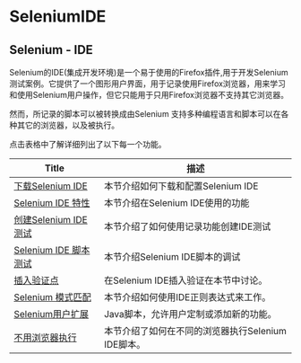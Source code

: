 # SeleniumIDE

## Selenium - IDE

Selenium的IDE(集成开发环境)是一个易于使用的Firefox插件,用于开发Selenium测试案例。它提供了一个图形用户界面，用于记录使用Firefox浏览器，用来学习和使用Selenium用户操作，但它只能用于只用Firefox浏览器不支持其它浏览器。

然而，所记录的脚本可以被转换成由Selenium 支持多种编程语言和脚本可以在各种其它的浏览器，以及被执行。

点击表格中了解详细列出了以下每一个功能。

| Title                                    | 描述                              |
| ---------------------------------------- | ------------------------------- |
| [下载Selenium IDE](http://www.yiibai.com/selenium/selenium_download_ide.html) | 本节介绍如何下载和配置Selenium IDE         |
| [Selenium IDE 特性](http://www.yiibai.com/selenium/selenium_ide_tool_features.html) | 本节介绍在Selenium IDE使用的功能          |
| [创建Selenium IDE 测试](http://www.yiibai.com/selenium/selenium_ide_test_creation.html) | 本节介绍了如何使用记录功能创建IDE测试            |
| [Selenium IDE 脚本测试](http://www.yiibai.com/selenium/selenium_ide_debugging.html) | 本节介绍Selenium IDE脚本的调试           |
| [插入验证点](http://www.yiibai.com/selenium/selenium_ide_verification_yiibais.html) | 在Selenium IDE插入验证在本节中讨论。        |
| [Selenium 模式匹配](http://www.yiibai.com/selenium/selenium_ide_pattern_matching.html) | 本节介绍如何使用IDE正则表达式来工作。            |
| [Selenium用户扩展](http://www.yiibai.com/selenium/selenium_user_extensions.html) | Java脚本，允许用户定制或添加新的功能。           |
| [不用浏览器执行](http://www.yiibai.com/selenium/selenium_ide_on_different_browser.html) | 本节介绍了如何在不同的浏览器执行Selenium IDE脚本。 |